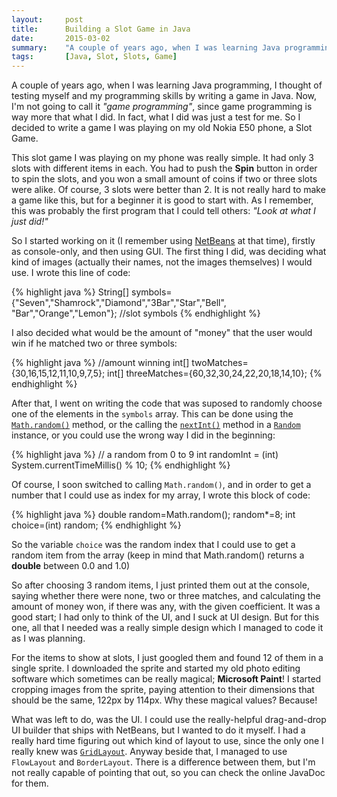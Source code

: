 ```yaml
---
layout:     post
title:      Building a Slot Game in Java 
date:       2015-03-02
summary:    "A couple of years ago, when I was learning Java programming, I thought of testing myself and my programming skills by writing a game in Java. Now, I'm not going to call it game programming, since game programming is way more that what I did. In fact, what I did was just a test for me. So I decided to write a game I was playing on my old Nokia E50 phone, a Slot Game."
tags:       [Java, Slot, Slots, Game]
---
```


<p>
A couple of years ago, when I was learning Java programming, I thought of testing myself and my programming skills by writing a game in Java. Now, I'm not going to call it <i>"game programming"</i>, since game programming is way more that what I did. In fact, what I did was just a test for me. So I decided to write a game I was playing on my old Nokia E50 phone, a Slot Game.
</p>

This slot game I was playing on my phone was really simple. It had only 3 slots with different items in each. You had to push the **Spin** button in order to spin the slots, and you won a small amount of coins if two or three slots were alike. Of course, 3 slots were better than 2. It is not really hard to make a game like this, but for a beginner it is good to start with. As I remember, this was probably the first program that I could tell others: <i>"Look at what I just did!"</i>

So I started working on it (I remember using <a href="https://netbeans.org/" target="_blank">NetBeans</a> at that time), firstly as console-only, and then using GUI. The first thing I did, was deciding what kind of images (actually their names, not the images themselves) I would use. I wrote this line of code:

{% highlight java %}
String[] symbols={"Seven","Shamrock","Diamond","3Bar","Star","Bell", "Bar","Orange","Lemon"}; //slot symbols
{% endhighlight %}

I also decided what would be the amount of "money" that the user would win if he matched two or three symbols:

{% highlight java %}
//amount winning
int[] twoMatches={30,16,15,12,11,10,9,7,5};
int[] threeMatches={60,32,30,24,22,20,18,14,10};
{% endhighlight %}

After that, I went on writing the code that was suposed to randomly choose one of the elements in the <code>symbols</code> array. This can be done using the <a href="http://docs.oracle.com/javase/7/docs/api/java/lang/Math.html#random()" target="_blank"><code>Math.random()</code><a/> method, or the calling the <a href="http://docs.oracle.com/javase/7/docs/api/java/util/Random.html#nextInt(int)" target="_blank"><code>nextInt()</code></a> method in a <a href="http://docs.oracle.com/javase/7/docs/api/java/util/Random.html" target="_blank"><code>Random</code></a> instance, or you could use the wrong way I did in the beginning:

{% highlight java %}
// a random from 0 to 9
int randomInt = (int) System.currentTimeMillis() % 10;
{% endhighlight %}

Of course, I soon switched to calling <code>Math.random()</code>, and in order to get a number that I could use as index for my array, I wrote this block of code:

{% highlight java %}
double random=Math.random();
random*=8;
int choice=(int) random;
{% endhighlight %}

So the variable <code>choice</code> was the random index that I could use to get a random item from the array (keep in mind that Math.random() returns a **double** between 0.0 and 1.0)

So after choosing 3 random items, I just printed them out at the console, saying whether there were none, two or three matches, and calculating the amount of money won, if there was any, with the given coefficient. It was a good start; I had only to think of the UI, and I suck at UI design. But for this one, all that I needed was a really simple design which I managed to code it as I was planning. 

For the items to show at slots, I just googled them and found 12 of them in a single sprite. I downloaded the sprite and started my old photo editing software which sometimes can be really magical; **Microsoft Paint**! I started cropping images from the sprite, paying attention to their dimensions that should be the same, 122px by 114px. Why these magical values? Because!

What was left to do, was the UI. I could use the really-helpful drag-and-drop UI builder that ships with NetBeans, but I wanted to do it myself. I had a really hard time figuring out which kind of layout to use, since the only one I really knew was <a href="http://docs.oracle.com/javase/7/docs/api/java/awt/GridLayout.html" target="_blank"><code>GridLayout</code></a>. Anyway beside that, I managed to use <code>FlowLayout</code> and <code>BorderLayout</code>. There is a difference between them, but I'm not really capable of pointing that out, so you can check the online JavaDoc for them.

